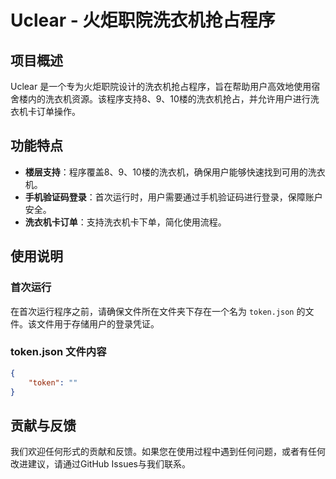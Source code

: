 # Uclear - 火炬职院洗衣机抢占程序

## 项目概述

Uclear 是一个专为火炬职院设计的洗衣机抢占程序，旨在帮助用户高效地使用宿舍楼内的洗衣机资源。该程序支持8、9、10楼的洗衣机抢占，并允许用户进行洗衣机卡订单操作。

## 功能特点

- **楼层支持**：程序覆盖8、9、10楼的洗衣机，确保用户能够快速找到可用的洗衣机。
- **手机验证码登录**：首次运行时，用户需要通过手机验证码进行登录，保障账户安全。
- **洗衣机卡订单**：支持洗衣机卡下单，简化使用流程。

## 使用说明

### 首次运行

在首次运行程序之前，请确保文件所在文件夹下存在一个名为 `token.json` 的文件。该文件用于存储用户的登录凭证。

### token.json 文件内容

```json
{
    "token": ""
}
```
## 贡献与反馈

我们欢迎任何形式的贡献和反馈。如果您在使用过程中遇到任何问题，或者有任何改进建议，请通过GitHub Issues与我们联系。
